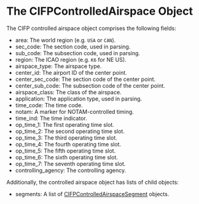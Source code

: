 # The CIFPControlledAirspace Object

The CIFP controlled airspace object comprises the following fields:

- area: The world region (e.g. `USA` or `CAN`).
- sec_code: The section code, used in parsing.
- sub_code: The subsection code, used in parsing.
- region: The ICAO region (e.g. `K6` for NE US).
- airspace_type: The airspace type.
- center_id: The airport ID of the center point.
- center_sec_code: The section code of the center point.
- center_sub_code: The subsection code of the center point.
- airspace_class: The class of the airspace.
- application: The application type, used in parsing.
- time_code: The time code.
- notam: A marker for NOTAM-controlled timing.
- time_ind: The time indicator.
- op_time_1: The first operating time slot.
- op_time_2: The second operating time slot.
- op_time_3: The third operating time slot.
- op_time_4: The fourth operating time slot.
- op_time_5: The fifth operating time slot.
- op_time_6: The sixth operating time slot.
- op_time_7: The seventh operating time slot.
- controlling_agency: The controlling agency.

Additionally, the controlled airspace object has lists of child objects:

- segments: A list of [CIFPControlledAirspaceSegment](./CIFPControlledAirspaceSegment.md) objects.
